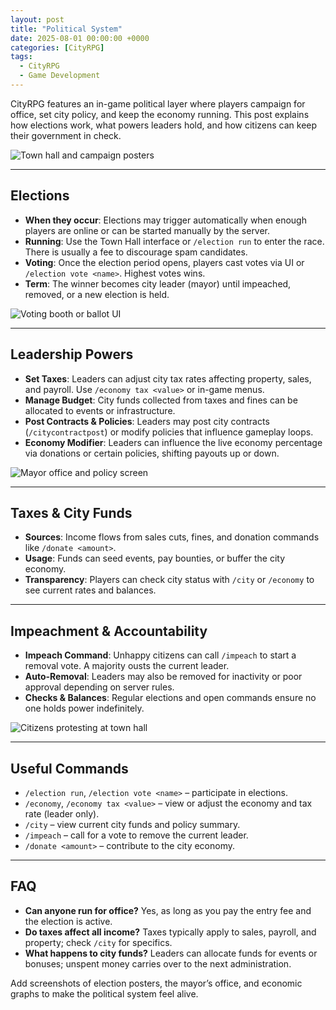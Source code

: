 ```yaml
---
layout: post
title: "Political System"
date: 2025-08-01 00:00:00 +0000
categories: [CityRPG]
tags:
  - CityRPG
  - Game Development
---
```


CityRPG features an in-game political layer where players campaign for office, set city policy, and keep the economy running. This post explains how elections work, what powers leaders hold, and how citizens can keep their government in check.

![Town hall and campaign posters](https://placehold.co/600x400?text=Placeholder&format=svg)

---

## Elections

- **When they occur**: Elections may trigger automatically when enough players are online or can be started manually by the server.
- **Running**: Use the Town Hall interface or `/election run` to enter the race. There is usually a fee to discourage spam candidates.
- **Voting**: Once the election period opens, players cast votes via UI or `/election vote <name>`. Highest votes wins.
- **Term**: The winner becomes city leader (mayor) until impeached, removed, or a new election is held.

![Voting booth or ballot UI](https://placehold.co/600x400?text=Placeholder&format=svg)

---

## Leadership Powers

- **Set Taxes**: Leaders can adjust city tax rates affecting property, sales, and payroll. Use `/economy tax <value>` or in-game menus.
- **Manage Budget**: City funds collected from taxes and fines can be allocated to events or infrastructure.
- **Post Contracts & Policies**: Leaders may post city contracts (`/citycontractpost`) or modify policies that influence gameplay loops.
- **Economy Modifier**: Leaders can influence the live economy percentage via donations or certain policies, shifting payouts up or down.

![Mayor office and policy screen](https://placehold.co/600x400?text=Placeholder&format=svg)

---

## Taxes & City Funds

- **Sources**: Income flows from sales cuts, fines, and donation commands like `/donate <amount>`.
- **Usage**: Funds can seed events, pay bounties, or buffer the city economy.
- **Transparency**: Players can check city status with `/city` or `/economy` to see current rates and balances.

---

## Impeachment & Accountability

- **Impeach Command**: Unhappy citizens can call `/impeach` to start a removal vote. A majority ousts the current leader.
- **Auto-Removal**: Leaders may also be removed for inactivity or poor approval depending on server rules.
- **Checks & Balances**: Regular elections and open commands ensure no one holds power indefinitely.

![Citizens protesting at town hall](https://placehold.co/600x400?text=Placeholder&format=svg)

---

## Useful Commands

- `/election run`, `/election vote <name>` – participate in elections.
- `/economy`, `/economy tax <value>` – view or adjust the economy and tax rate (leader only).
- `/city` – view current city funds and policy summary.
- `/impeach` – call for a vote to remove the current leader.
- `/donate <amount>` – contribute to the city economy.

---

## FAQ

- **Can anyone run for office?**
  Yes, as long as you pay the entry fee and the election is active.
- **Do taxes affect all income?**
  Taxes typically apply to sales, payroll, and property; check `/city` for specifics.
- **What happens to city funds?**
  Leaders can allocate funds for events or bonuses; unspent money carries over to the next administration.

Add screenshots of election posters, the mayor’s office, and economic graphs to make the political system feel alive.


